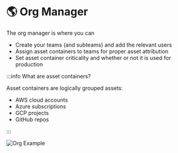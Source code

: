 # 🌎 Org Manager

The org manager is where you can

-   Create your teams (and subteams) and add the relevant users
-   Assign asset containers to teams for proper asset attribution
-   Set asset container criticality and whether or not it is used for production

:::info What are asset containers?

Asset containers are logically grouped assets:

-   AWS cloud accounts
-   Azure subscriptions
-   GCP projects
-   GitHub repos

:::

![Org Example](/img/org-manager/org-example.png)
